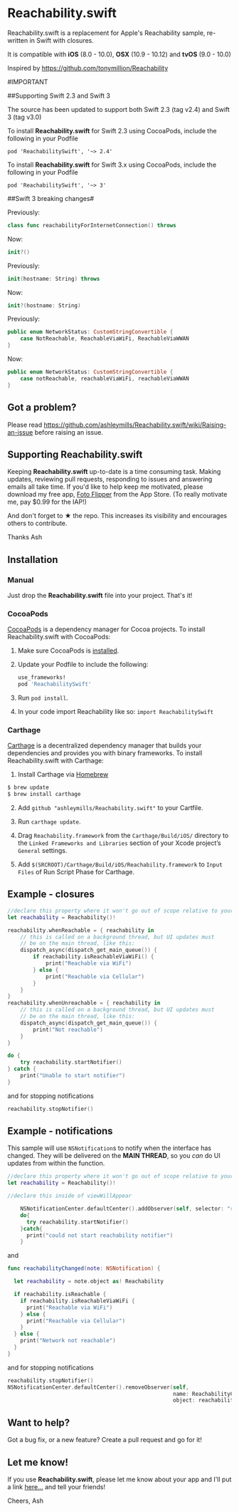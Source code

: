 # Reachability.swift

Reachability.swift is a replacement for Apple's Reachability sample, re-written in Swift with closures.

It is compatible with **iOS** (8.0 - 10.0), **OSX** (10.9 - 10.12) and **tvOS** (9.0 - 10.0)

Inspired by https://github.com/tonymillion/Reachability

#IMPORTANT

##Supporting Swift 2.3 and Swift 3

The source has been updated to support both Swift 2.3 (tag v2.4) and Swift 3 (tag v3.0)  

To install **Reachability.swift** for Swift 2.3 using CocoaPods, include the following in your Podfile
```
pod 'ReachabilitySwift', '~> 2.4'
```

To install **Reachability.swift** for Swift 3.x using CocoaPods, include the following in your Podfile
```
pod 'ReachabilitySwift', '~> 3'
```
##Swift 3 breaking changes#

Previously:
```swift
class func reachabilityForInternetConnection() throws
```
Now: 
```swift
init?()
```

Previously: 
```swift
init(hostname: String) throws
```
Now:
```swift
init?(hostname: String)
```

Previously:
```swift
public enum NetworkStatus: CustomStringConvertible {
    case NotReachable, ReachableViaWiFi, ReachableViaWWAN
}
```
Now:
```swift
public enum NetworkStatus: CustomStringConvertible {
    case notReachable, reachableViaWiFi, reachableViaWWAN
}
```

## Got a problem?

Please read https://github.com/ashleymills/Reachability.swift/wiki/Raising-an-issue before raising an issue.

## Supporting **Reachability.swift**
Keeping **Reachability.swift** up-to-date is a time consuming task. Making updates, reviewing pull requests, responding to issues and answering emails all take time. If you'd like to help keep me motivated, please download my free app, [Foto Flipper] from the App Store. (To really motivate me, pay $0.99 for the IAP!)

And don't forget to **★** the repo. This increases its visibility and encourages others to contribute.

Thanks
Ash

## Installation
### Manual
Just drop the **Reachability.swift** file into your project. That's it!

### CocoaPods
[CocoaPods][] is a dependency manager for Cocoa projects. To install Reachability.swift with CocoaPods:

 1. Make sure CocoaPods is [installed][CocoaPods Installation].

 2. Update your Podfile to include the following:

    ``` ruby
    use_frameworks!
    pod 'ReachabilitySwift'
    ```

 3. Run `pod install`.

[CocoaPods]: https://cocoapods.org
[CocoaPods Installation]: https://guides.cocoapods.org/using/getting-started.html#getting-started
 
 4. In your code import Reachability like so:
   `import ReachabilitySwift`

### Carthage
[Carthage][] is a decentralized dependency manager that builds your dependencies and provides you with binary frameworks.
To install Reachability.swift with Carthage:

1. Install Carthage via [Homebrew][]
  ```bash
  $ brew update
  $ brew install carthage
  ```

2. Add `github "ashleymills/Reachability.swift"` to your Cartfile.

3. Run `carthage update`.

4. Drag `Reachability.framework` from the `Carthage/Build/iOS/` directory to the `Linked Frameworks and Libraries` section of your Xcode project’s `General` settings.

5. Add `$(SRCROOT)/Carthage/Build/iOS/Reachability.framework` to `Input Files` of Run Script Phase for Carthage.

[Carthage]: https://github.com/Carthage/Carthage
[Homebrew]: http://brew.sh
[Foto Flipper]: http://itunes.com/apps/fotoflipper

## Example - closures

```swift
//declare this property where it won't go out of scope relative to your listener
let reachability = Reachability()!

reachability.whenReachable = { reachability in
    // this is called on a background thread, but UI updates must
    // be on the main thread, like this:
    dispatch_async(dispatch_get_main_queue()) {
        if reachability.isReachableViaWiFi() {
            print("Reachable via WiFi")
        } else {
            print("Reachable via Cellular")
        }
    }
}
reachability.whenUnreachable = { reachability in
    // this is called on a background thread, but UI updates must
    // be on the main thread, like this:
    dispatch_async(dispatch_get_main_queue()) {
        print("Not reachable")
    }
}

do {
    try reachability.startNotifier()
} catch {
    print("Unable to start notifier")
}
```

and for stopping notifications

```swift
reachability.stopNotifier()
```

## Example - notifications

This sample will use `NSNotification`s to notify when the interface has changed. They will be delivered on the **MAIN THREAD**, so you *can* do UI updates from within the function.

```swift
//declare this property where it won't go out of scope relative to your listener
let reachability = Reachability()!

//declare this inside of viewWillAppear

    NSNotificationCenter.defaultCenter().addObserver(self, selector: "reachabilityChanged:",name: ReachabilityChangedNotification,object: reachability)
    do{
      try reachability.startNotifier()
    }catch{
      print("could not start reachability notifier")
    }
```

and

```swift
func reachabilityChanged(note: NSNotification) {

  let reachability = note.object as! Reachability

  if reachability.isReachable {
    if reachability.isReachableViaWiFi {
      print("Reachable via WiFi")
    } else {
      print("Reachable via Cellular")
    }
  } else {
    print("Network not reachable")
  }
}
```

and for stopping notifications

```swift
reachability.stopNotifier()
NSNotificationCenter.defaultCenter().removeObserver(self,
                                                    name: ReachabilityChangedNotification,
                                                    object: reachability)
```

## Want to help?

Got a bug fix, or a new feature? Create a pull request and go for it!

## Let me know!

If you use **Reachability.swift**, please let me know about your app and I'll put a link [here…](https://github.com/ashleymills/Reachability.swift/wiki/Apps-using-Reachability.swift) and tell your friends!

Cheers,
Ash
